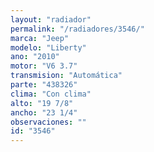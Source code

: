 ```yaml
---
layout: "radiador"
permalink: "/radiadores/3546/"
marca: "Jeep"
modelo: "Liberty"
ano: "2010"
motor: "V6 3.7"
transmision: "Automática"
parte: "438326"
clima: "Con clima"
alto: "19 7/8"
ancho: "23 1/4"
observaciones: ""
id: "3546"
---
```


